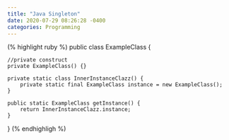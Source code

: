 ```yaml
---
title: "Java Singleton"
date: 2020-07-29 08:26:28 -0400
categories: Programming
---
```

(% highlight ruby %)
public class ExampleClass {

    //private construct
    private ExampleClass() {}

    private static class InnerInstanceClazz() {
        private static final ExampleClass instance = new ExampleClass();
    }

    public static ExampleClass getInstance() {
        return InnerInstanceClazz.instance;
    }
}
(% endhighligh %)
